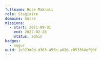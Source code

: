 ```yaml
---
fullname: Rose Maknali
role: Stagiaire
domaine: Autre
missions:
  - start: 2021-09-01
    end: 2022-02-28
    status: admin
badges:
  - segur
uuid: 1e323d0d-d363-455b-a620-c853364ef90f
---
```


